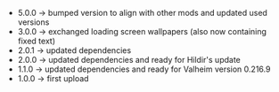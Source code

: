 * 5.0.0 -> bumped version to align with other mods and updated used versions
* 3.0.0 -> exchanged loading screen wallpapers (also now containing fixed text)
* 2.0.1 -> updated dependencies
* 2.0.0 -> updated dependencies and ready for Hildir's update
* 1.1.0 -> updated dependencies and ready for Valheim version 0.216.9
* 1.0.0 -> first upload
